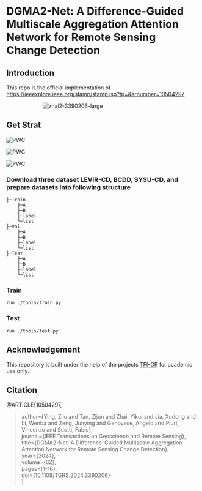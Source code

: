 # DGMA2-Net: A Difference-Guided Multiscale Aggregation Attention Network for Remote Sensing Change Detection

## Introduction

This repo is the official implementation of https://ieeexplore.ieee.org/stamp/stamp.jsp?tp=&arnumber=10504297

&nbsp; &nbsp; &nbsp; &nbsp; &nbsp; &nbsp; &nbsp; &nbsp; &nbsp; &nbsp; &nbsp; &nbsp; ![zhai2-3390206-large](https://github.com/user-attachments/assets/e3190468-872b-4e86-8c9c-baf387cb0ea9)

## Get Strat
![PWC](https://img.shields.io/endpoint.svg?url=https://paperswithcode.com/badge/hanet-a-hierarchical-attention-network-for/change-detection-on-levir-cd)

![PWC](https://img.shields.io/endpoint.svg?url=https://paperswithcode.com/badge/hanet-a-hierarchical-attention-network-for/change-detection-on-whu-cd)

![PWC](https://img.shields.io/endpoint.svg?url=https://paperswithcode.com/badge/hanet-a-hierarchical-attention-network-for/change-detection-on-sysu-cd)
### Download three dataset LEVIR-CD, BCDD, SYSU-CD, and prepare datasets into following structure

```
├─Train
    ├─A
    ├─B
    ├─label
    └─list
├─Val
    ├─A
    ├─B
    ├─label
    └─list
├─Test
    ├─A
    ├─B
    ├─label
    └─list
```

### Train

```
run ./tools/train.py
```

### Test

```
run ./tools/test.py
```

## Acknowledgement

This repository is built under the help of the projects [TFI-GR](https://github.com/guanyuezhen/TFI-GR) for academic use only.

## Citation

@ARTICLE{10504297,  

>author={Ying, Zilu and Tan, Zijun and Zhai, Yikui and Jia, Xudong and Li, Wenba and Zeng, Junying and Genovese, Angelo and Piuri, Vincenzo and Scotti, Fabio},  
>journal={IEEE Transactions on Geoscience and Remote Sensing},  
>title={DGMA2-Net: A Difference-Guided Multiscale Aggregation Attention Network for Remote Sensing Change Detection},  
>year={2024},  
>volume={62},  
>pages={1-16},  
>doi={10.1109/TGRS.2024.3390206}   
>}
